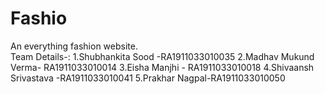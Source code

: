 # Fashio
An everything fashion website.
<br>
Team Details-:
1.Shubhankita Sood -RA1911033010035
2.Madhav Mukund Verma- RA1911033010014
3.Eisha Manjhi - RA1911033010018
4.Shivaansh Srivastava -RA1911033010041
5.Prakhar Nagpal-RA1911033010050
